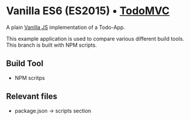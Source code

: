 # Vanilla ES6 (ES2015) • [TodoMVC](http://todomvc.com)

A plain [Vanilla JS](http://todomvc.com/examples/vanillajs/) implementation of a Todo-App.

This example application is used to compare various different build tools. This branch is built with NPM scripts.

## Build Tool
* NPM scritps

## Relevant files
* package.json -> scripts section
